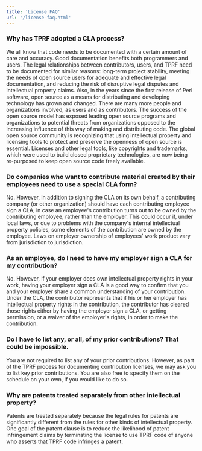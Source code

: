 ```yaml
---
title: 'License FAQ'
url: '/license-faq.html'
---
```


### Why has TPRF adopted a CLA process?

We
all know that code needs to be documented with a certain
amount of care and accuracy. Good documentation benefits
both programmers and users. The legal relationships between
contributors, users, and TPRF need to be documented for
similar reasons: long-term project stability, meeting the
needs of open source users for adequate and effective legal
documentation, and reducing the risk of disruptive legal
disputes and intellectual property claims.
Also, in the
years since the first release of Perl software, open source
as a means for distributing and developing technology has
grown and changed. There are many more people and
organizations involved, as users and as contributors. The
success of the open source model has exposed leading open
source programs and organizations to potential threats from
organizations opposed to the increasing influence of this
way of making and distributing code.
The global open
source community is recognizing that using intellectual
property and licensing tools to protect and preserve the
openness of open source is essential. Licenses and other
legal tools, like copyrights and trademarks, which were used
to build closed proprietary technologies, are now being
re-purposed to keep open source code freely available.

### Do companies who want to contribute material created by their employees need to use a special CLA form?

No. However, in addition to signing the CLA on its
own behalf, a contributing company (or other organization)
should have each contributing employee sign a CLA, in case
an employee's contribution turns out to be owned by the
contributing employee, rather than the employer. This could
occur if, under local laws, or due to problems with the
company's internal intellectual property policies, some
elements of the contribution are owned by the employee. Laws
on employer ownership of employees' work product vary from
jurisdiction to jurisdiction.

### As an employee, do I need to have my employer sign a CLA for my contribution?

No. However, if your employer does own intellectual
property rights in your work, having your employer sign a
CLA is a good way to confirm that you and your employer
share a common understanding of your contribution. Under the
CLA, the contributor represents that if his or her employer
has intellectual property rights in the contribution, the
contributor has cleared those rights either by having the
employer sign a CLA, or getting permission, or a waiver of
the employer's rights, in order to make the contribution.

### Do I have to list any, or all, of my prior contributions? That could be impossible.

You are not required to list any of your prior
contributions. However, as part of the TPRF process for
documenting contribution licenses, we may ask you to list
key prior contributions. You are also free to specify them
on the schedule on your own, if you would like to do so.

### Why are patents treated separately from other intellectual property?

Patents are treated separately because the legal
rules for patents are significantly different from the rules
for other kinds of intellectual property. One goal of the
patent clause is to reduce the likelihood of patent
infringement claims by terminating the license to use TPRF
code of anyone who asserts that TPRF code infringes a patent.
